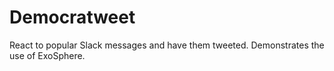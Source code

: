 # Democratweet
React to popular Slack messages and have them tweeted. Demonstrates the use of ExoSphere.
